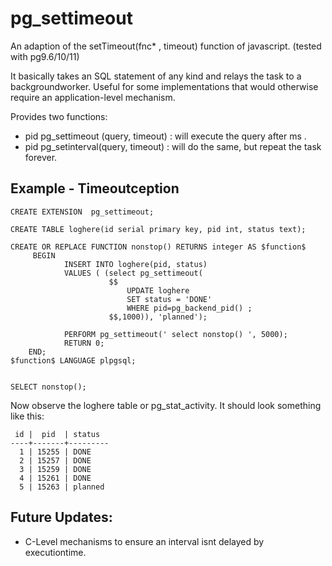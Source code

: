 # pg_settimeout
An adaption of the setTimeout(fnc* , timeout) function of javascript.
(tested with pg9.6/10/11)

It basically takes an SQL statement of any kind and relays the task to a backgroundworker.
Useful for some implementations that would otherwise require an application-level mechanism.

Provides two functions:


* pid pg_settimeout (query, timeout) : will execute the query after <timeout>ms .
* pid pg_setinterval(query, timeout) : will do the same, but repeat the task forever.


## Example - Timeoutception


    CREATE EXTENSION  pg_settimeout;

    CREATE TABLE loghere(id serial primary key, pid int, status text);

    CREATE OR REPLACE FUNCTION nonstop() RETURNS integer AS $function$
         BEGIN
                INSERT INTO loghere(pid, status) 
                VALUES ( (select pg_settimeout(
                          $$
                              UPDATE loghere 
                              SET status = 'DONE' 
                              WHERE pid=pg_backend_pid() ;      
                          $$,1000)), 'planned');
 
                PERFORM pg_settimeout(' select nonstop() ', 5000);
                RETURN 0;
        END;
    $function$ LANGUAGE plpgsql;


    SELECT nonstop();


Now observe the loghere table or pg_stat_activity. It should look something like this:


     id |  pid  | status  
    ----+-------+---------
      1 | 15255 | DONE
      2 | 15257 | DONE
      3 | 15259 | DONE
      4 | 15261 | DONE
      5 | 15263 | planned


## Future Updates:
- C-Level mechanisms to ensure an interval isnt delayed by executiontime.
